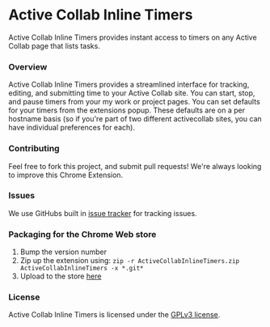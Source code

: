# Active Collab Inline Timers

Active Collab Inline Timers provides instant access to timers on any Active Collab page that lists tasks.

### Overview

Active Collab Inline Timers provides a streamlined interface for tracking, editing, and submitting time to your Active Collab site. You can start, stop, and pause timers from your my work or project pages. You can set defaults for your timers from the extensions popup. These defaults are on a per hostname basis (so if you're part of two different activecollab sites, you can have individual preferences for each).

### Contributing

Feel free to fork this project, and submit pull requests! We're always looking to improve this Chrome Extension.

### Issues

We use GitHubs built in [issue tracker](https://github.com/drmproductions/ActiveCollabInlineTimers/issues) for tracking issues.

### Packaging for the Chrome Web store

1. Bump the version number
2. Zip up the extension using: `zip -r ActiveCollabInlineTimers.zip ActiveCollabInlineTimers -x *.git*
`
3. Upload to the store [here](https://chrome.google.com/webstore/developer/dashboard)

### License

Active Collab Inline Timers is licensed under the [GPLv3 license](https://github.com/drmproductions/ActiveCollabInlineTimers/blob/master/LICENSE).
